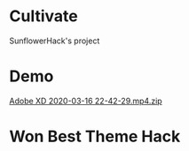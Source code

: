 # Cultivate
SunflowerHack's project
# Demo 
[Adobe XD 2020-03-16 22-42-29.mp4.zip](https://github.com/NiaDavis/Cultivate/files/4341546/Adobe.XD.2020-03-16.22-42-29.mp4.zip)
# Won Best Theme Hack
